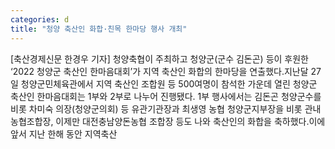```yaml
---
categories: d
title: "청양 축산인 화합·친목 한마당 행사 개최"
---
```

[축산경제신문 한경우 기자] 청양축협이 주최하고 청양군(군수 김돈곤) 등이 후원한 ‘2022 청양군 축산인 한마음대회’가 지역 축산인 화합의 한마당을 연출했다.지난달 27일 청양군민체육관에서 지역 축산인 조합원 등 500여명이 참석한 가운데 열린 청양군 축산인 한마음대회는 1부와 2부로 나누어 진행됐다. 1부 행사에서는 김돈곤 청양군수를 비롯 차미숙 의장(청양군의회) 등 유관기관장과 최생영 농협 청양군지부장을 비롯 관내 농협조합장, 이제만 대전충남양돈농협 조합장 등도 나와 축산인의 화합을 축하했다.이에 앞서 지난 한해 동안 지역축산